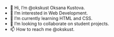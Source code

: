 - 👋 Hi, I’m @okskust Oksana Kustova.
- 👀 I’m interested in Web Development.
- 🌱 I’m currently learning HTML and CSS.
- 💞️ I’m looking to collaborate on student projects.
- 📫 How to reach me @okskust.

<!---
okskust/okskust is a ✨ special ✨ repository because its `README.md` (this file) appears on your GitHub profile.
You can click the Preview link to take a look at your changes.
--->
